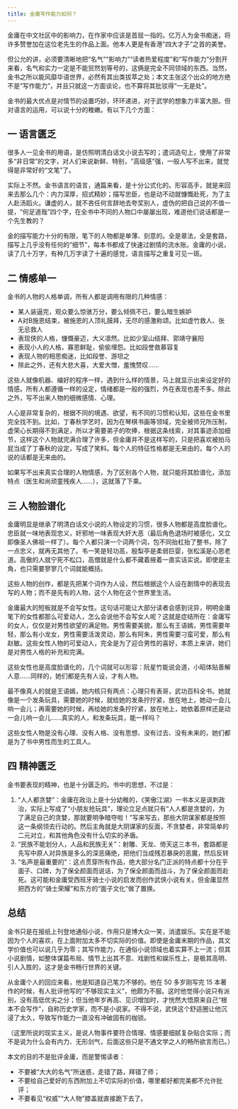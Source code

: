 ```yaml
---
title: 金庸写作能力如何？
---
```


金庸在中文社区中的影响力，在作家中应该是首屈一指的。亿万人为金书痴迷，将许多赞誉加在这位老先生的作品上面。他本人更是有香港”四大才子”之首的美誉。

但公允的讲，必须要清晰地把“名气”“影响力”“读者热爱程度”和“写作能力”分割开来看，名气和实力一定是不能贸然划等号的，这俩是完全不同领域的东西。当然，金书之所以能风靡华语世界，必然有其出类拔萃之处；本文主张这个出众的地方绝不是“写作能力”，并且只就这一方面谈论，也不算将其批驳得“一无是处”。

金书的最大优点是对情节的设置巧妙，环环递进，对于武学的想象力丰富大胆。但对语言的运用，可以说十分的稚嫩。有以下几个方面：

## 一 语言匮乏

很多人一见金书的用语，是仿照明清白话文小说去写的；遣词造句上，使用了非常多“非日常”的文字，对人们来说新鲜、特别，“高级感”强，一般人写不出来，就觉得是非常好的“文笔”了。

实际上不然。金书语言的语言，通篇来看，是十分公式化的。形容高手，就是来回来去那么几个：内力深厚，招式精妙；描写忠臣，也是动不动就慷慨赴死，为了主人赴汤蹈火。谦虚的人，就不吝任何言辞地去夸奖别人，虚伪的把自己说的不值一提，“何足道哉”四个字，在全书中不同的人物口中屡屡出现，难道他们说话都是一个先生教的？

金的描写能力十分的有限，笔下的人物都是单薄、刻意的。全是章法，全是套路，描写上几乎没有任何的“细节”，每本书都成了快速过剧情的流水账。金庸的小说，读了几十万字，有种几万字读了十遍的感觉，语言描写之重复可见一斑。

## 二 情感单一

金书的人物的人格单调，所有人都是调用有限的几种情感：
  - 某人装逼完，观众要么惊骇万分，要么倾佩不已，要么暗生嫉妒
  - A对B施恩结束，被施恩的人顶礼膜拜，无尽的感激称颂。比如虚竹救人、张无忌救人
  - 表现侠的人格，慷慨豪迈，大义凛然。比如少室山结拜、郭靖守襄阳
  - 表现小人的人格，寡恩鲜耻，偷偷埋怨。比如段誉救慕容复
  - 表现人物的相思痴迷，比如段誉、游坦之
  - 除此之外，还有大悲大喜，大爱大憎，羞愧赞叹……

这些人就像机器、编好的程序一样，遇到什么样的情景，马上就显示出来设定好的情感。所有人都遵循一样的设定，情绪都是一般的强烈，外在表现也差不多。除此之外，写不出来人物的细微感情、心理。

人心是非常复杂的，根据不同的境遇、欲望，有不同的习惯和认知，这些在金书里完全找不到。比如，丁春秋学艺时，因为在琴棋书画等领域，完全被师兄所压制，虚荣心长期得不到满足，所以才需要弟子的吹捧，根据这条线索，对其事迹添加细节，这样这个人物就完满合理了许多，但金庸并不是这样写的，只是把喜欢被拍马屁当成了丁春秋的设定，写成了笑料。每个人的特征性格都是无来由的，每个人的说的话都是无来由的。

如果写不出来真实合理的人物情感，为了区别各个人物，就只能将其脸谱化，添加特点（医生和尚顽童残疾人……），这就落了下乘。

## 三 人物脸谱化

金庸明显是继承了明清白话文小说的人物设定的习惯，很多人物都是高度脸谱化。忠臣就一味地表现忠义，奸邪地一味表现大奸大恶（最后角色退场时被感化，又立即像圣人佛祖一样了）。每个人都只演一个词两个词，包不同抬杠抬了整书，除了一点忠义，就再无其他了。韦一笑是轻功高，殷梨亭是柔弱巨婴，张松溪是心思老道。高傲的人就宁死不松口，高僧就是什么都不藏着掖着一直实话实说。即使是主角，也只需要寥寥几个词就能概括。

这些人物的创作，都是先把某个词作为人设，然后根据这个人设在剧情中的表现去写的人物；而不是先有的人物，这个人物在这个世界里生活。

金庸最大的短板就是不会写女性。这句话可能让大部分读者会感到诧异，明明金庸笔下的女性都那么可爱动人，怎么会说他不会写女人呢？这就是症结所在：金庸写的女人，仅仅是对男性欲望的满足物。男性需要美貌，那么有王语嫣，男性需要年轻，那么有小龙女，男性需要活泼灵动，那么有阿朱，男性需要刁蛮可爱，那么有赵敏。这些女性人物的可爱动人，完全是为了迎合男性的喜好，本质上来讲，她们是对男性人格的补充和完满。

这些女性也是高度脸谱化的，几个词就可以形容：阮星竹能说会道，小昭体贴善解人意……同样的，她们都是先有人设，才有人物。

最不像真人的就是王语嫣，她内核只有两点：心理只有表哥，武功百科全书。她就像是一个发条玩具，需要她的时候，就给她的发条拧拧紧，放在地上，她动一会儿响一会儿；再需要她的时候，再给她的发条拧拧紧，放在地上，她依着原样还是动一会儿响一会儿……真实的人，和发条玩具，能一样吗？

这些女性人物是没有心理、没有人格、没有思想、没有过去、没有未来的，她们都是为了书中男性而生的工具人。

## 四 精神匮乏

金书要表现的精神，也是十分匮乏的。书中的思想，不过是：

1. “人人都贪婪”：金庸在政治上是十分幼稚的，《笑傲江湖》一书本义是讽刺政治，实际上写成了“小朋友抢玩具”，理论立足点就只有“人人都是贪婪的，为了满足自己的贪婪，那就要明争暗夺啦！”写来写去，那些大阴谋家都是按照这一条纲领去行动的。然后主角就是大阴谋家的反面，不贪婪者，非常简单的二元对立，和其他角色没有什么切实的矛盾。
2. “民族不能划分人，人品和民族无关”：射雕、天龙、倚天这三本书，套路都是先写中原人对异族是多么的深恶痛绝，把他们当成残忍暴戾的恶魔，然后反转
3. “名声是最重要的”：这点贯穿所有作品，绝大部分名门正派的特点都十分在乎面子、口碑，为了保全颜面而说话，为了保全颜面而战斗，为了保全颜面而赴死。这可能和金庸受西班牙骑士小说的启发而创作武侠小说有关。但金庸显然把西方的“骑士荣耀”和东方的“面子文化”做了置换。

## 总结

金书只是在报纸上刊登地通俗小说，作用只是博大众一笑，消遣娱乐。实在是不能因为个人的喜欢，在上面附加太多不切实际的价值。即使是金庸末期的作品，其文学价值也可以说几乎为零；其写作能力，在通俗小说领域也着实算不上一流；但其小说剧情，如整体谋篇布局、情节上出其不意、戏剧性和娱乐性上，是极其高明、引人入胜的，这才是金书畅行世界的关键。

从金庸个人的回应来看，他是知道自己笔力不够的。他在 50 多岁刚写完 15 本著作的时候，有人批评他写的“不够现实主义”，他颇为不服。这时他觉得小说只有派别，没有高低优劣之分；但当他年岁再高、见识增加时，才恍然大悟原来自己“根本不会写作”，自称历史学家，而不是小说家。不得不说，武侠这个舒适圈让他沉浸了太久，导致写作能力一直没有冲破固有的枷锁。

（这里所说的现实主义，是说人物事件要符合情理、情感要细腻复杂贴合实际；而不是说为什么会有内力、无形剑气，后面这些只是不通文学之人的畅所欲言而已。）

本文的目的不是批评金庸，而是警惕读者：
  - 不要被“大大的名气”所迷惑，走错了路，拜错了师；
  - 不要给自己爱好的东西附加上不切实际的价值，哪里都好都完美都不允许批评；
  - 不要看见“权威”“大人物”膝盖就直接跪下去了。
